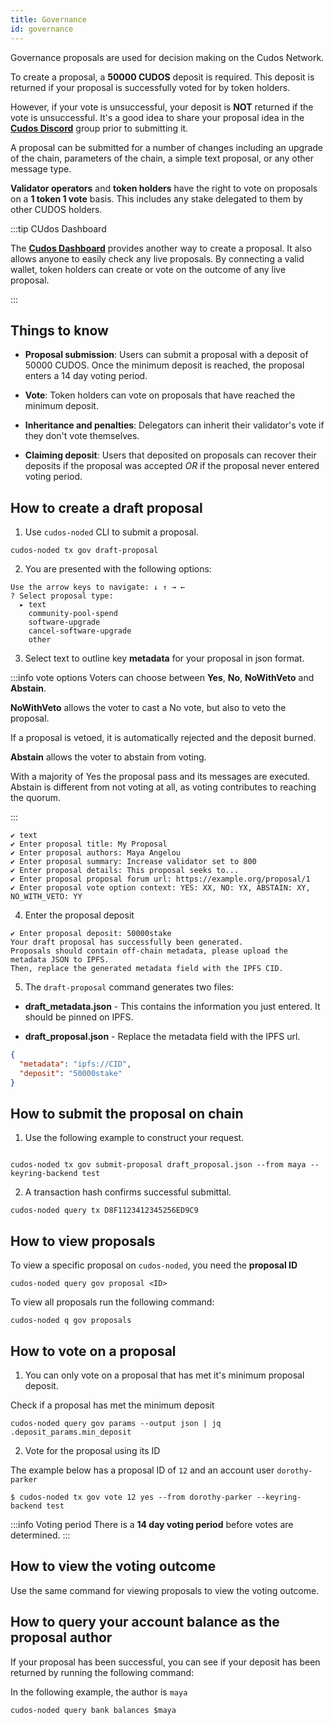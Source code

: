 ```yaml
---
title: Governance
id: governance
---
```


Governance proposals are used for decision making on the Cudos Network.

To create a proposal, a **50000 CUDOS** deposit is required. This deposit is returned if your proposal is successfully voted for by token holders. 

However, if your vote is unsuccessful, your deposit is **NOT** returned if the vote is unsuccessful. It's a good idea to share your proposal idea in the [**Cudos Discord**](https://discord.com/invite/cudos) group prior to submitting it.  

A proposal can be submitted for a number of changes including an upgrade of the chain, parameters of the chain, a simple text proposal, or any other message type.

**Validator operators** and **token holders** have the right to vote on proposals on a **1 token 1 vote** basis. This includes any stake delegated to them by other CUDOS holders. 

:::tip CUdos Dashboard

The [**Cudos Dashboard**](https://dashboard.cudos.org/) provides another way to create a proposal. It also allows anyone to easily check any live proposals. By connecting a valid wallet, token holders can create or vote on the outcome of any live proposal.

:::

## Things to know 

* **Proposal submission**: Users can submit a proposal with a deposit of 50000 CUDOS. Once the minimum deposit is reached, the proposal enters a 14 day voting period.

* **Vote**: Token holders can vote on proposals that have reached the minimum deposit.

* **Inheritance and penalties**: Delegators can inherit their validator's vote if they don't vote themselves.

* **Claiming deposit**: Users that deposited on proposals can recover their deposits if the proposal was accepted *OR* if the proposal never entered voting period.

## How to create a draft proposal

1. Use `cudos-noded` CLI to submit a proposal. 

```shell
cudos-noded tx gov draft-proposal
```

2. You are presented with the following options:

```shell
Use the arrow keys to navigate: ↓ ↑ → ← 
? Select proposal type: 
  ▸ text
    community-pool-spend
    software-upgrade
    cancel-software-upgrade
    other
```

3. Select text to outline key **metadata** for your proposal in json format. 

:::info vote options
Voters can choose between **Yes**, **No**, **NoWithVeto** and **Abstain**. 

**NoWithVeto** allows the voter to cast a No vote, but also to veto the proposal. 

If a proposal is vetoed, it is automatically rejected and the deposit burned. 

**Abstain** allows the voter to abstain from voting. 

With a majority of Yes the proposal pass and its messages are executed. Abstain is different from not voting at all, as voting contributes to reaching the quorum.

:::


```shell
✔ text
✔ Enter proposal title: My Proposal
✔ Enter proposal authors: Maya Angelou
✔ Enter proposal summary: Increase validator set to 800
✔ Enter proposal details: This proposal seeks to...
✔ Enter proposal proposal forum url: https://example.org/proposal/1
✔ Enter proposal vote option context: YES: XX, NO: YX, ABSTAIN: XY, NO_WITH_VETO: YY
```

4. Enter the proposal deposit

```shell
✔ Enter proposal deposit: 50000stake
Your draft proposal has successfully been generated.
Proposals should contain off-chain metadata, please upload the metadata JSON to IPFS.
Then, replace the generated metadata field with the IPFS CID.
```

5. The `draft-proposal` command generates two files:

* **draft_metadata.json** - This contains the information you just entered. It should be pinned on IPFS.

* **draft_proposal.json** - Replace the metadata field with the IPFS url. 

```json
{
  "metadata": "ipfs://CID",
  "deposit": "50000stake"
}
```

## How to submit the proposal on chain

1. Use the following example to construct your request.

```shell

cudos-noded tx gov submit-proposal draft_proposal.json --from maya --keyring-backend test
```

2. A transaction hash confirms successful submittal.

```shell
cudos-noded query tx D8F1123412345256ED9C9
```

## How to view proposals 

To view a specific proposal on `cudos-noded`, you need the **proposal ID**  

```shell 
cudos-noded query gov proposal <ID>
```

To view all proposals run the following command:

```shell
cudos-noded q gov proposals
```

## How to vote on a proposal 

1. You can only vote on a proposal that has met it's minimum proposal deposit.

Check if a proposal has met the minimum deposit

```shell 
cudos-noded query gov params --output json | jq .deposit_params.min_deposit
```

2. Vote for the proposal using its ID

The example below has a proposal ID of `12` and an account user `dorothy-parker`

```shell
$ cudos-noded tx gov vote 12 yes --from dorothy-parker --keyring-backend test 
```

:::info Voting period
There is a **14 day voting period** before votes are determined. 
:::

## How to view the voting outcome

Use the same command for viewing proposals to view the voting outcome. 

## How to query your account balance as the proposal author

If your proposal has been successful, you can see if your deposit has been returned by running the following command: 

In the following example, the author is `maya` 

```shell
cudos-noded query bank balances $maya 
```
